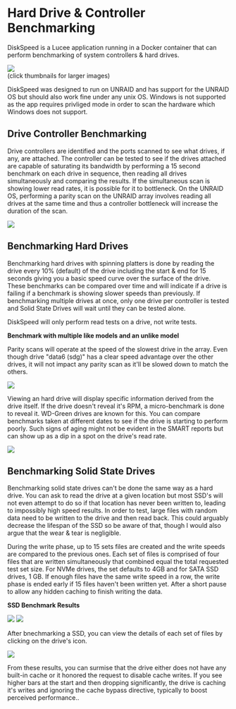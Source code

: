 # Hard Drive & Controller Benchmarking

DiskSpeed is a Lucee application running in a Docker container that can perform benchmarking of system controllers & hard drives.

<a href="https://www.strangejourney.net/github/diskspeed/DiskSpeed_Main.png" target="_blank"><img src="https://www.strangejourney.net/github/diskspeed/DiskSpeed_Main_thumb.png"></a><br>
(click thumbnails for larger images)

DiskSpeed was designed to run on UNRAID and has support for the UNRAID OS but should also work fine under any unix OS. Windows is not supported as the app requires privliged mode in order to scan the hardware which Windows does not support.

## Drive Controller Benchmarking
Drive controllers are identified and the ports scanned to see what drives, if any, are attached. The controller can be tested to see if the drives attached are capable of saturating its bandwidth by performing a 15 second benchmark on each drive in sequence,
then reading all drives simultaneously and comparing the results. If the simultaneous scan is showing lower read rates, it is possible for it to bottleneck. On the UNRAID OS, performing a parity scan on the UNRAID array involves reading all drives at the same
time and thus a controller bottleneck will increase the duration of the scan.

<a href="https://www.strangejourney.net/github/diskspeed/Controller_Benchmark.png" target="_blank"><img src="https://www.strangejourney.net/github/diskspeed/Controller_Benchmark_thumb.png"></a><br>

## Benchmarking Hard Drives

Benchmarking hard drives with spinning platters is done by reading the drive every 10% (default) of the drive including the start & end for 15 seconds giving you a basic speed curve over the surface of the drive. These benchmarks can be compared over time
and will indicate if a drive is failing if a benchmark is showing slower speeds than previously. If benchmarking multiple drives at once, only one drive per controller is tested and Solid State Drives will wait until they can be tested alone.

DiskSpeed will only perform read tests on a drive, not write tests.

**Benchmark with multiple like models and an unlike model**

Parity scans will operate at the speed of the slowest drive in the array. Even though drive "data6 (sdg)" has a clear speed advantage over the other drives, it will not impact any parity scan as it'll be slowed down to match the others.

<a href="https://www.strangejourney.net/github/diskspeed/SpinnerBenchmark1.png" target="_blank"><img src="https://www.strangejourney.net/github/diskspeed/SpinnerBenchmark1_thumb.png"></a><br>

Viewing an hard drive will display specific information derived from the drive itself. If the drive doesn't reveal it's RPM, a micro-benchmark is done to reveal it. WD-Green drives are known for this.
You can compare benchmarks taken at different dates to see if the drive is starting to perform poorly. Such signs of aging might not be evident in the SMART reports but can show up as a dip in a spot on the drive's read rate.

<a href="https://www.strangejourney.net/github/diskspeed/SpinnerBenchmark2.png" target="_blank"><img src="https://www.strangejourney.net/github/diskspeed/SpinnerBenchmark2_thumb.png"></a><br>

## Benchmarking Solid State Drives

Benchmarking solid state drives can't be done the same way as a hard drive. You can ask to read the drive at a given location but most SSD's will not even attempt to do so if that location has never been written to, leading to impossibly high speed results.
In order to test, large files with random data need to be written to the drive and then read back. This could arguably decrease the lifespan of the SSD so be aware of that, though I would also argue that the wear & tear is negligible.

During the write phase, up to 15 sets files are created and the write speeds are compared to the previous ones. Each set of files is comprised of four files that are written simultaneously that combined equal the total requested test set size. For NVMe drives,
the set defaults to 4GB and for SATA SSD drives, 1 GB. If enough files have the same write speed in a row, the write phase is ended early if 15 files haven't been written yet. After a short pause to allow any hidden caching to finish writing the data.

**SSD Benchmark Results**

<a href="https://www.strangejourney.net/github/diskspeed/SSDBenchmark1.png" target="_blank"><img src="https://www.strangejourney.net/github/diskspeed/SSDBenchmark1_thumb.png"></a>
<a href="https://www.strangejourney.net/github/diskspeed/SSDBenchmark2.png" target="_blank"><img src="https://www.strangejourney.net/github/diskspeed/SSDBenchmark2_thumb.png"></a>

After bnechmarking a SSD, you can view the details of each set of files by clicking on the drive's icon.

<a href="https://www.strangejourney.net/github/diskspeed/SSDBenchmark3.png" target="_blank"><img src="https://www.strangejourney.net/github/diskspeed/SSDBenchmark3_thumb.png"></a>

From these results, you can surmise that the drive either does not have any built-in cache or it honored the request to disable cache writes. If you see higher bars at the start and then dropping significantly, the drive is caching it's writes and ignoring the
cache bypass directive, typically to boost perceived performance..
